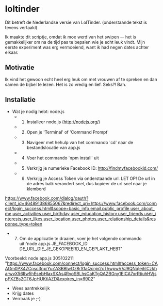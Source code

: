 # loltinder


Dit betreft de Nederlandse versie van LolTinder.
(onderstaande tekst is tevens vertaald)

Ik maakte dit scriptje, omdat ik moe werd van het swipen -- het is gemakkelijker om na de tijd pas te bepalen wie je echt leuk vindt. Mijn eerste experiment was erg vermoeiend, want ik had negen dates achter elkaar.

## Motivatie

Ik vind het gewoon echt heel erg leuk om met vrouwen af te spreken en dan samen de bijbel te lezen. Het is zo vredig en lief. Seks?! Bah.


## Installatie

* Wat je nodig hebt: node.js
  * 1. Installeer node.js (http://nodejs.org/)
  * 2. Open je 'Terminal' of 'Command Prompt'
  * 3. Navigeer met hehulp van het commando 'cd' naar de bestandslocatie van app.js
  * 4. Voer het commando 'npm install' uit
  * 5. Verkrijg je numerieke Facebook ID: http://findmyfacebookid.com/
  * 6. Verkrijg je Access Token via onderstaande url. LET OP! De url in de adres balk verandert snel, dus kopieer de url snel naar je klembord

https://www.facebook.com/dialog/oauth?client_id=464891386855067&redirect_uri=https://www.facebook.com/connect/login_success.html&scope=basic_info,email,public_profile,user_about_me,user_activities,user_birthday,user_education_history,user_friends,user_interests,user_likes,user_location,user_photos,user_relationship_details&response_type=token 

  * 7. Om de applicatie te draaien, voer je het volgende commando uit:'node app.js JE_FACEBOOK_ID DE_URL_DIE_JE_GEKOPIEERD_EN_GEPLAKT_HEBT'

Voorbeeld: node app.js 305102211 "https://www.facebook.com/connect/login_success.html#access_token=CAAGm0PX4ZCpsc3npjYuZASBBIwGz8rS1aQcnjn2cThwpwVVJ9QNqlejhICzkharwvX56IIw5hEsebHIaxSXAs4RvoSBLhsCaKTgQAZBGny1EICA7orRtiuhHVjspFXZBs2GT6JpHUKtlAZD&expires_in=6902"


 

* Wees aantrekkelijk
* Krijg dates
* Vermaak je ;-)
